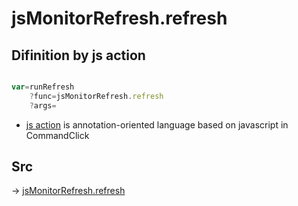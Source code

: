 # jsMonitorRefresh.refresh

## Difinition by js action

```js.js

var=runRefresh
	?func=jsMonitorRefresh.refresh
	?args=

```

- [js action]() is annotation-oriented language based on javascript in CommandClick

## Src

-> [jsMonitorRefresh.refresh](https://github.com/puutaro/CommandClick/blob/master/app/src/main/java/com/puutaro/commandclick/fragment_lib/terminal_fragment/js_interface/toolbar/JsMonitorRefresh.kt#L16)


